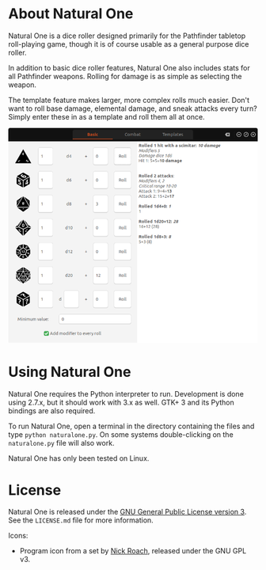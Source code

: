 # About Natural One

Natural One is a dice roller designed primarily for the Pathfinder tabletop roll-playing game, though
it is of course usable as a general purpose dice roller.

In addition to basic dice roller features, Natural One also includes stats for all Pathfinder weapons. 
Rolling for damage is as simple as selecting the weapon.

The template feature makes larger, more complex rolls much easier. Don't want to roll base damage,
elemental damage, and sneak attacks every turn? Simply enter these in as a template and roll them all
at once. 


![Screenshot](resources/readme_images/readme_main.png "Screenshot")

# Using Natural One

Natural One requires the Python interpreter to run. Development is done using 2.7.x, but it should work
with 3.x as well. GTK+ 3 and its Python bindings are also required. 

To run Natural One, open a terminal in the directory containing the files and type `python naturalone.py`.
On some systems double-clicking on the `naturalone.py` file will also work.

Natural One has only been tested on Linux.

# License

Natural One is released under the [GNU General Public License version 3](https://www.gnu.org/licenses/gpl-3.0.txt).
See the `LICENSE.md` file for more information.

Icons:
* Program icon from a set by [Nick Roach](https://www.iconfinder.com/iconsets/circle-icons-1), released
under the GNU GPL v3.